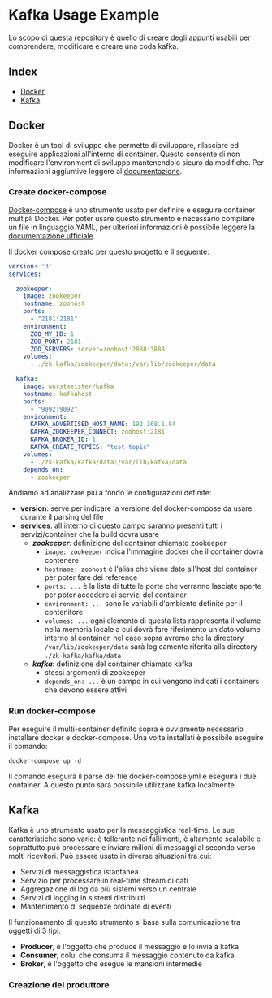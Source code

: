 # Kafka Usage Example

Lo scopo di questa repository è quello di creare degli appunti usabili per comprendere, modificare e creare una coda kafka.

## Index

* [Docker](#docker)
* [Kafka](#kafka)

## Docker

Docker è un tool di sviluppo che permette di sviluppare, rilasciare ed eseguire applicazioni all'interno di container.
Questo consente di non modificare l'environment di sviluppo mantenendolo sicuro da modifiche.
Per informazioni aggiuntive leggere al [documentazione](https://docs.docker.com/get-started/).

### Create docker-compose

[Docker-compose](https://docs.docker.com/compose/) è uno strumento usato per definire e eseguire container multipli Docker.
Per poter usare questo strumento è necessario compilare un file in linguaggio YAML, per ulteriori informazioni è possibile leggere la [documentazione ufficiale](https://docs.docker.com/compose/).

Il docker compose creato per questo progetto è il seguente:

```YAML
version: '3'
services:

  zookeeper:
    image: zookeeper
    hostname: zoohost
    ports:
      - "2181:2181"
    environment:
      ZOO_MY_ID: 1
      ZOO_PORT: 2181
      ZOO_SERVERS: server=zoohost:2888:3888
    volumes:
      - ./zk-kafka/zookeeper/data:/var/lib/zookeeper/data

  kafka:
    image: wurstmeister/kafka
    hostname: kafkahost
    ports:
      - "9092:9092"
    environment:
      KAFKA_ADVERTISED_HOST_NAME: 192.168.1.84
      KAFKA_ZOOKEEPER_CONNECT: zoohost:2181
      KAFKA_BROKER_ID: 1
      KAFKA_CREATE_TOPICS: "test-topic"
    volumes:
      - ./zk-kafka/kafka/data:/var/lib/kafka/data
    depends_on:
      - zookeeper
```

Andiamo ad analizzare più a fondo le configurazioni definite:

* **version**: serve per indicare la versione del docker-compose da usare durante il parsing del file
* **services**: all'interno di questo campo saranno presenti tutti i servizi/container che la build dovrà usare
    * ***zookeeper***: definizione del container chiamato zookeeper
        * `image: zookeeper` indica l'immagine docker che il container dovrà contenere
        * `hostname: zoohost` è l'alias che viene dato all'host del container per poter fare dei reference
        * `ports: ...` è la lista di tutte le porte che verranno lasciate aperte per poter accedere ai servizi del container
        * `environment: ...` sono le variabili d'ambiente definite per il contenitore
        * `volumes: ...` ogni elemento di questa lista rappresenta il volume nella memoria locale a cui dovrà fare riferimento un dato volume interno al container, nel caso sopra avremo che la directory `/var/lib/zookeeper/data` sarà logicamente riferita alla directory `./zk-kafka/kafka/data`
    * ***kafka***: definizione del container chiamato kafka
        * stessi argomenti di zookeeper
        * `depends_on: ...` è un campo in cui vengono indicati i containers che devono essere attivi

### Run docker-compose

Per eseguire il multi-container definito sopra è ovviamente necessario installare docker e docker-compose.
Una volta installati è possibile eseguire il comando:

```shell script
docker-compose up -d
```

Il comando eseguirà il parse del file docker-compose.yml e eseguirà i due container.
A questo punto sarà possibile utilizzare kafka localmente.

## Kafka 

Kafka è uno strumento usato per la messaggistica real-time. 
Le sue caratteristiche sono varie: è tollerante nei fallimenti, è altamente scalabile e soprattutto può processare e inviare milioni di messaggi al secondo verso molti ricevitori.
Può essere usato in diverse situazioni tra cui:
* Servizi di messaggistica istantanea
* Servizio per processare in real-time stream di dati
* Aggregazione di log da più sistemi verso un centrale
* Servizi di logging in sistemi distribuiti
* Mantenimento di sequenze ordinate di eventi

Il funzionamento di questo strumento si basa sulla comunicazione tra oggetti di 3 tipi:
* **Producer**, è l'oggetto che produce il messaggio e lo invia a kafka
* **Consumer**, colui che consuma il messaggio contenuto da kafka
* **Broker**, è l'oggetto che esegue le mansioni intermedie 

### Creazione del produttore



    
    






